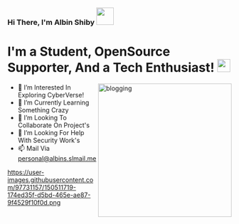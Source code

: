 ### Hi There, I'm Albin Shiby <img src="https://github.com/TheDudeThatCode/TheDudeThatCode/blob/master/Assets/Hi.gif" width="39px"> 

# I'm a Student, OpenSource Supporter, And a Tech Enthusiast! <img src="https://user-images.githubusercontent.com/97731157/149613225-a660b305-76a9-4f88-bd5b-96ec9ad9f504.png" width="29px">
<img align="right" src="https://user-images.githubusercontent.com/97731157/149613225-a660b305-76a9-4f88-bd5b-96ec9ad9f504.png" alt="blogging" height="300" />

- 👀 I’m Interested In Exploring CyberVerse!
- 🌱 I’m Currently Learning Something Crazy
- 💞️ I’m Looking To Collaborate On Project's
- 🤔 I’m Looking For Help With Security Work's
- 📫 Mail Via personal@albins.slmail.me 


https://user-images.githubusercontent.com/97731157/150511719-174ed35f-d5bd-465e-ae87-9f4529f10f0d.png
